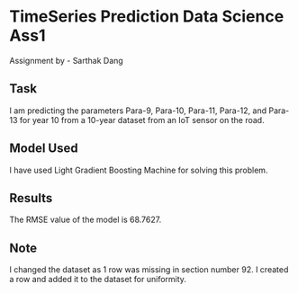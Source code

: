 # TimeSeries Prediction Data Science Ass1

Assignment by - Sarthak Dang

## Task
I am predicting the parameters Para-9, Para-10, Para-11, Para-12, and Para-13 for year 10 from a 10-year dataset from an IoT sensor on the road.

## Model Used
I have used Light Gradient Boosting Machine for solving this problem.

## Results
The RMSE value of the model is 68.7627.

## Note
I changed the dataset as 1 row was missing in section number 92. I created a row and added it to the dataset for uniformity.

